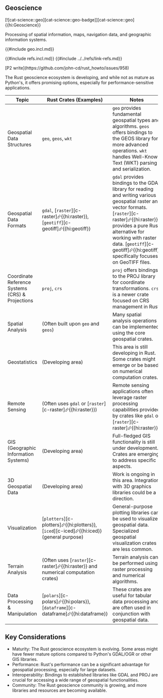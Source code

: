 ## Geoscience

[![cat-science::geo][cat-science::geo-badge]][cat-science::geo]{{hi:Geoscience}}

Processing of spatial information, maps, navigation data, and geographic information systems.

{{#include geo.incl.md}}

{{#include refs.incl.md}}
{{#include ../../refs/link-refs.md}}

<div class="hidden">
[P2 write](https://github.com/john-cd/rust_howto/issues/958)

The Rust geoscience ecosystem is developing, and while not as mature as Python's, it offers promising options, especially for performance-sensitive applications.

| Topic | Rust Crates (Examples) | Notes |
|---|---|---|
| Geospatial Data Structures | `geo`, `geos`, `wkt` | `geo` provides fundamental geospatial types and algorithms. `geos` offers bindings to the GEOS library for more advanced operations. `wkt` handles Well-Known Text (WKT) parsing and serialization. |
| Geospatial Data Formats | `gdal`, [`raster`][c-raster]⮳{{hi:raster}}, [`geotiff`][c-geotiff]⮳{{hi:geotiff}} | `gdal` provides bindings to the GDAL library for reading and writing various geospatial raster and vector formats. [`raster`][c-raster]⮳{{hi:raster}} provides a pure Rust alternative for working with raster data. [`geotiff`][c-geotiff]⮳{{hi:geotiff}} specifically focuses on GeoTIFF files. |
| Coordinate Reference Systems (CRS) & Projections | `proj`, `crs` | `proj` offers bindings to the PROJ library for coordinate transformations. `crs` is a newer crate focused on CRS management in Rust. |
| Spatial Analysis | (Often built upon `geo` and `geos`) | Many spatial analysis operations can be implemented using the core geospatial crates. |
| Geostatistics | (Developing area) | This area is still developing in Rust. Some crates might emerge or be based on numerical computation crates. |
| Remote Sensing | (Often uses `gdal` or [`raster`][c-raster]⮳{{hi:raster}}) | Remote sensing applications often leverage raster processing capabilities provided by crates like `gdal` or [`raster`][c-raster]⮳{{hi:raster}}. |
| GIS (Geographic Information Systems) | (Developing area) | Full-fledged GIS functionality is still under development. Crates are emerging to address specific aspects. |
| 3D Geospatial Data | (Developing area) | Work is ongoing in this area. Integration with 3D graphics libraries could be a direction. |
| Visualization | [`plotters`][c-plotters]⮳{{hi:plotters}}, [`iced`][c-iced]⮳{{hi:iced}} (general purpose) | General-purpose plotting libraries can be used to visualize geospatial data. Specialized geospatial visualization crates are less common. |
| Terrain Analysis | (Often uses [`raster`][c-raster]⮳{{hi:raster}} and numerical computation crates) | Terrain analysis can be performed using raster processing and numerical algorithms. |
| Data Processing & Manipulation | [`polars`][c-polars]⮳{{hi:polars}}, [`dataframe`][c-dataframe]⮳{{hi:dataframe}} | These crates are useful for tabular data processing and are often used in conjunction with geospatial data. |

## Key Considerations

* Maturity: The Rust geoscience ecosystem is evolving. Some areas might have fewer mature options compared to Python's GDAL/OGR or other GIS libraries.
* Performance: Rust's performance can be a significant advantage for geospatial processing, especially for large datasets.
* Interoperability: Bindings to established libraries like GDAL and PROJ are crucial for accessing a wide range of geospatial functionalities.
* Community: The Rust geoscience community is growing, and more libraries and resources are becoming available.

</div>

